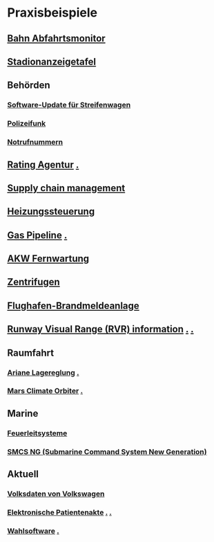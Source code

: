 # Praxisbeispiele

## [Bahn Abfahrtsmonitor](https://rephlex.de/blog/wp-content/uploads/2011/01/bahn-verspaetung.jpg)

## [Stadionanzeigetafel](https://www.sueddeutsche.de/digital/zweite-basketball-bundesliga-wenn-ein-windows-update-zum-abstieg-fuehrt-1.2410410)

## Behörden
### [Software-Update für Streifenwagen](https://www.tagesspiegel.de/berlin/bei-24-streifenwagen-streikte-die-sirene-4074244.html)
### [Polizeifunk](https://www.rbb24.de/panorama/beitrag/2022/09/berlin-brandenburg-potsdam-polizei-digital-funk-bundesweit-ausfall.html)
### [Notrufnummern](https://www.zeit.de/gesellschaft/2021-11/notrufnummer-ausgefallen-technische-stoerung-notfall)

## [Rating Agentur](https://www.reuters.com/article/us-moodys-shares-glitch-idUSN2139716320080521) [.](https://www.theregister.com/2008/07/03/moodys_computer_bug/)

## [Supply chain management](https://www.computerworld.com/article/2566843/supply-chain-system-failures-hampered-army-units-in-iraq.html) <!-- SAP US Army @Irak -->

## [Heizungssteuerung](https://www.heise.de/news/Finnland-DDoS-Attacke-auf-Heizungssteuerung-3459730.html)
## [Gas Pipeline](https://youtu.be/vme6cgnlY2M?si=PtgnbBOfVFG_fwIl) [.](https://en.wikipedia.org/wiki/At_the_Abyss)

## [AKW Fernwartung](https://www.swissrights.ch/parlament/Gefahrf%C3%BCrdasAKWM%C3%BChlebergdurchFernwartungdesComputersystemsFragw%C3%BCrdige%C3%9CberwachungdesEnsi-4291.php)
## [Zentrifugen](https://de.wikipedia.org/wiki/Stuxnet#Ziele)

## [Flughafen-Brandmeldeanlage](https://de.wikipedia.org/wiki/Bau_des_Flughafens_Berlin_Brandenburg#2011_%E2%80%93_Erste_Probleme_mit_der_Brandmeldeanlage)

## [Runway Visual Range (RVR) information](https://arstechnica.com/information-technology/2015/11/failed-windows-3-1-system-blamed-for-taking-out-paris-airport/) [.](https://www.zdnet.com/article/a-23-year-old-windows-3-1-system-failure-crashed-paris-airport/) [.](https://www.digitaltrends.com/computing/windows-3-1-crash-puts-french-airport-out-of-commission/) <!-- Windows 3.1 -->

## Raumfahrt
### [Ariane Lagereglung](https://www.swr.de/wissen/beruehmte-technik-fails-start-der-ariane-5-100.html) [.](https://de.wikipedia.org/wiki/Ariane_5#Fehlgeschlagener_Erstflug) <!-- UInt16-Overflow -->
### [Mars Climate Orbiter](https://www.spiegel.de/wissenschaft/mensch/mars-climate-orbiter-absturz-wegen-leichtsinnsfehler-beim-rechnen-a-44777.html) [.](https://de.wikipedia.org/wiki/Mars_Climate_Orbiter#Verlust) <!-- Newton vs Pounds of Force -->

## Marine
### [Feuerleitsysteme](https://media.ccc.de/v/23C3-1429-de-fnord_jahresrueckblick#t=1157) <!-- Feature creep  -->
### [SMCS NG (Submarine Command System New Generation)](https://en.wikipedia.org/wiki/Submarine_Command_System#SMCS-NG_as_first_deployment_of_%22Windows_for_Warships%22)

## Aktuell
### [Volksdaten von Volkswagen](https://media.ccc.de/v/38c3-wir-wissen-wo-dein-auto-steht-volksdaten-von-volkswagen)
### [Elektronische Patientenakte](https://media.ccc.de/v/38c3-konnte-bisher-noch-nie-gehackt-werden-die-elektronische-patientenakte-kommt-jetzt-fr-alle) [.](https://media.ccc.de/v/36c3-10595-hacker_hin_oder_her_die_elektronische_patientenakte_kommt) [.](https://media.ccc.de/v/38c3-die-elektronische-patientenakte-epa-a-legal-instruction-trap)
### [Wahlsoftware](https://media.ccc.de/v/38c3-der-thring-test-fr-wahlsoftware) [.](https://media.ccc.de/v/23C3-1423-en-we_dont_trust_voting_computers)
